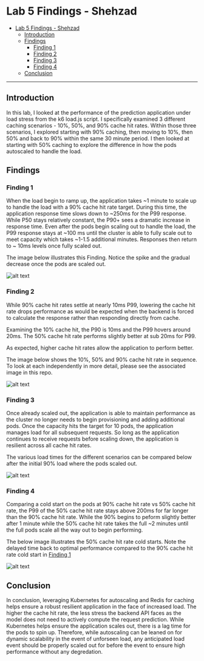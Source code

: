 # Lab 5 Findings - Shehzad

- [Lab 5 Findings - Shehzad](#lab-5-findings---your-name)
  - [Introduction](#introduction)
  - [Findings](#findings)
    - [Finding 1](#finding-1)
    - [Finding 2](#finding-2)
    - [Finding 3](#finding-3)
    - [Finding 4](#finding-4)
  - [Conclusion](#conclusion)

---

## Introduction

In this lab, I looked at the performance of the prediction application under load stress from the k6 load.js script. I specifically examined 3 different caching scenarios - 10%, 50%, and 90% cache hit rates. Within those three scenarios, I explored starting with 90% caching, then moving to 10%, then 50% and back to 90% within the same 30 minute period. I then looked at starting with 50% caching to explore the difference in how the pods autoscaled to handle the load. 

## Findings

### Finding 1

When the load begin to ramp up, the application takes ~1 minute to scale up to handle the load with a 90% cache hit rate target. During this time, the application response time slows down to  ~250ms for the P99 response. While P50 stays relatively constant, the P90+ sees a dramatic increase in response time. Even after the pods begin scaling out to handle the load, the P99 response stays at ~100 ms until the cluster is able to fully scale out to meet capacity which takes ~1-1.5 additional minutes. Responses then return to ~ 10ms levels once fully scaled out. 

The image below illustrates this Finding. Notice the spike and the gradual decrease once the pods are scaled out.

![alt text](https://github.com/UCB-W255/spring23-sshahbuddin/blob/master/lab5/cache_90_workload.png?raw=true)


### Finding 2

While 90% cache hit rates settle at nearly 10ms P99, lowering the cache hit rate drops performance as would be expected when the backend is forced to calculate the response rather than responding directly from cache. 

Examining the 10% cache hit, the P90 is 10ms and the P99 hovers around 20ms. The 50% cache hit rate performs slightly better at sub 20ms for P99.

As expected, higher cache hit rates allow the application to perform better. 

The image below shows the 10%, 50% and 90% cache hit rate in sequence. To look at each independently in more detail, please see the associated image in this repo. 

![alt text](https://github.com/UCB-W255/spring23-sshahbuddin/blob/master/lab5/cache_10_50_90-2_service.png?raw=true)


### Finding 3

Once already scaled out, the application is able to maintain performance as the cluster no longer needs to begin provisioning and adding additional pods. Once the capacity hits the target for 10 pods, the application manages load for all subsequent requests. So long as the application continues to receive requests before scaling down, the application is resilient across all cache hit rates. 

The various load times for the different scenarios can be compared below after the initial 90% load where the pods scaled out. 

![alt text](https://github.com/UCB-W255/spring23-sshahbuddin/blob/master/lab5/cache_90_10_50_90_workload.png?raw=true)


### Finding 4

Comparing a cold start on the pods at 90% cache hit rate vs 50% cache hit rate, the P99 of the 50% cache hit rate stays above 200ms for far longer than the 90% cache hit rate. While the 90% begins to peform slightly better after 1 minute while the 50% cache hit rate takes the full ~2 minutes until the full pods scale all the way out to begin performing. 

The below image illustrates the 50% cache hit rate cold starts. Note the delayed time back to optimal performance compared to the 90% cache hit rate cold start in [Finding 1](#finding-1)

![alt text](https://github.com/UCB-W255/spring23-sshahbuddin/blob/master/lab5/cache_90_10_50_90_workload.png?raw=true)

## Conclusion

In conclusion, leveraging Kubernetes for autoscaling and Redis for caching helps ensure a robust resilient application in the face of increased load. The higher the cache hit rate, the less stress the backend API faces as the model does not need to actively compute the request prediction. While Kubernetes helps ensure the application scales out, there is a lag time for the pods to spin up. Therefore, while autoscaling can be leaned on for dynamic scalability in the event of unforseen load, any anticipated load event should be properly scaled out for before the event to ensure high performance without any degredation. 